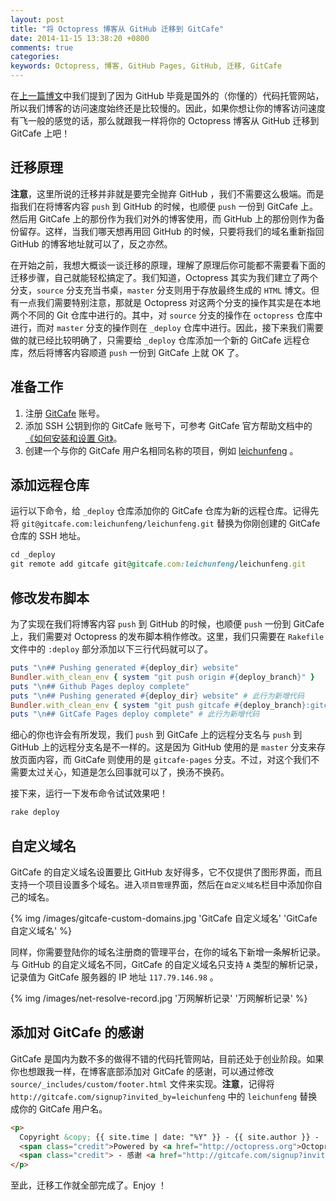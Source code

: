 ```yaml
---
layout: post
title: "将 Octopress 博客从 GitHub 迁移到 GitCafe"
date: 2014-11-15 13:38:20 +0800
comments: true
categories: 
keywords: Octopress, 博客, GitHub Pages, GitHub, 迁移, GitCafe
---
```


在[上一篇博文](http://blog.leichunfeng.com/blog/2014/11/11/use-octopress-plus-github-pages-to-setup-a-personal-blog/)中我们提到了因为 GitHub 毕竟是国外的（你懂的）代码托管网站，所以我们博客的访问速度始终还是比较慢的。因此，如果你想让你的博客访问速度有飞一般的感觉的话，那么就跟我一样将你的 Octopress 博客从 GitHub 迁移到 GitCafe 上吧！

## 迁移原理

**注意**，这里所说的迁移并非就是要完全抛弃 GitHub ，我们不需要这么极端。而是指我们在将博客内容 `push` 到 GitHub 的时候，也顺便 `push` 一份到 GitCafe 上。然后用 GitCafe 上的那份作为我们对外的博客使用，而 GitHub 上的那份则作为备份留存。这样，当我们哪天想再用回 GitHub 的时候，只要将我们的域名重新指回 GitHub 的博客地址就可以了，反之亦然。

在开始之前，我想大概谈一谈迁移的原理，理解了原理后你可能都不需要看下面的迁移步骤，自己就能轻松搞定了。我们知道，Octopress 其实为我们建立了两个分支，`source` 分支充当书桌，`master` 分支则用于存放最终生成的 `HTML` 博文。但有一点我们需要特别注意，那就是 Octopress 对这两个分支的操作其实是在本地两个不同的 Git 仓库中进行的。其中，对 `source` 分支的操作在 `octopress` 仓库中进行，而对 `master` 分支的操作则在 `_deploy` 仓库中进行。因此，接下来我们需要做的就已经比较明确了，只需要给 `_deploy` 仓库添加一个新的 GitCafe 远程仓库，然后将博客内容顺道 `push` 一份到 GitCafe 上就 OK 了。

## 准备工作

1. 注册 [GitCafe](http://gitcafe.com/signup?invited_by=leichunfeng) 账号。
2. 添加 SSH 公钥到你的 GitCafe 账号下，可参考 GitCafe 官方帮助文档中的[《如何安装和设置 Git》](https://gitcafe.com/GitCafe/Help/wiki/%E5%A6%82%E4%BD%95%E5%AE%89%E8%A3%85%E5%92%8C%E8%AE%BE%E7%BD%AE-Git#wiki)。
3. 创建一个与你的 GitCafe 用户名相同名称的项目，例如 [leichunfeng](https://gitcafe.com/leichunfeng/leichunfeng) 。

## 添加远程仓库

运行以下命令，给 `_deploy` 仓库添加你的 GitCafe 仓库为新的远程仓库。记得先将 `git@gitcafe.com:leichunfeng/leichunfeng.git` 替换为你刚创建的 GitCafe 仓库的 SSH 地址。

``` ruby
cd _deploy
git remote add gitcafe git@gitcafe.com:leichunfeng/leichunfeng.git
```

## 修改发布脚本

为了实现在我们将博客内容 `push` 到 GitHub 的时候，也顺便 `push` 一份到 GitCafe 上，我们需要对 Octopress 的发布脚本稍作修改。这里，我们只需要在 `Rakefile` 文件中的 `:deploy` 部分添加以下三行代码就可以了。

``` ruby
puts "\n## Pushing generated #{deploy_dir} website"
Bundler.with_clean_env { system "git push origin #{deploy_branch}" }
puts "\n## Github Pages deploy complete"
puts "\n## Pushing generated #{deploy_dir} website" # 此行为新增代码
Bundler.with_clean_env { system "git push gitcafe #{deploy_branch}:gitcafe-pages" } # 此行为新增代码
puts "\n## GitCafe Pages deploy complete" # 此行为新增代码
```

细心的你也许会有所发现，我们 `push` 到 GitCafe 上的远程分支名与 `push` 到 GitHub 上的远程分支名是不一样的。这是因为 GitHub 使用的是 `master` 分支来存放页面内容，而 GitCafe 则使用的是 `gitcafe-pages` 分支。不过，对这个我们不需要太过关心，知道是怎么回事就可以了，换汤不换药。

接下来，运行一下发布命令试试效果吧！

``` ruby
rake deploy 
```

## 自定义域名

GitCafe 的自定义域名设置要比 GitHub 友好得多，它不仅提供了图形界面，而且支持一个项目设置多个域名。进入`项目管理`界面，然后在`自定义域名`栏目中添加你自己的域名。

{% img /images/gitcafe-custom-domains.jpg 'GitCafe 自定义域名' 'GitCafe 自定义域名' %}

同样，你需要登陆你的域名注册商的管理平台，在你的域名下新增一条解析记录。与 GitHub 的自定义域名不同，GitCafe 的自定义域名只支持 `A` 类型的解析记录，记录值为 GitCafe 服务器的 IP 地址 `117.79.146.98` 。

{% img /images/net-resolve-record.jpg '万网解析记录' '万网解析记录' %}

## 添加对 GitCafe 的感谢

GitCafe 是国内为数不多的做得不错的代码托管网站，目前还处于创业阶段。如果你也想跟我一样，在博客底部添加对 GitCafe 的感谢，可以通过修改 `source/_includes/custom/footer.html` 文件来实现。**注意**，记得将 `http://gitcafe.com/signup?invited_by=leichunfeng` 中的 `leichunfeng` 替换成你的 GitCafe 用户名。

``` html
<p>
  Copyright &copy; {{ site.time | date: "%Y" }} - {{ site.author }} -
  <span class="credit">Powered by <a href="http://octopress.org">Octopress</a></span>
  <span class="credit"> - 感谢 <a href="http://gitcafe.com/signup?invited_by=leichunfeng" target="_blank">GitCafe</a> 为本站提供存储空间</span>
</p>
```

至此，迁移工作就全部完成了。Enjoy ！
